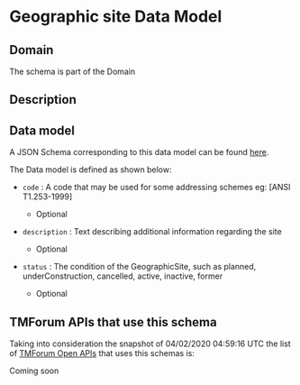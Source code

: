# Geographic site Data Model

## Domain

The  schema is part of the  Domain

## Description



## Data model

A JSON Schema corresponding to this data model can be found
[here](https://github.com/tmforum-rand/schemas/blob/candidates/Common/GeographicSite.schema.json).

The Data model is defined as shown below:

- `code` : A code that may be used for some addressing schemes eg: [ANSI T1.253-1999]

  - Optional


- `description` : Text describing additional information regarding the site

  - Optional


- `status` : The condition of the GeographicSite, such as planned, underConstruction, cancelled, active, inactive, former

  - Optional






## TMForum APIs that use this schema

Taking into consideration the snapshot of 04/02/2020 04:59:16 UTC the list of [TMForum Open APIs](https://www.tmforum.org/open-apis/) that uses this schemas is:

Coming soon